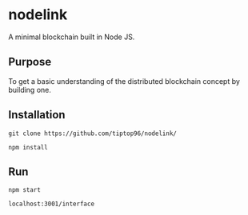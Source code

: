 # nodelink
A minimal blockchain built in Node JS.

## Purpose
To get a basic understanding of the distributed blockchain concept by building one.

## Installation

`git clone https://github.com/tiptop96/nodelink/`

`npm install`

## Run

`npm start`

`localhost:3001/interface`
